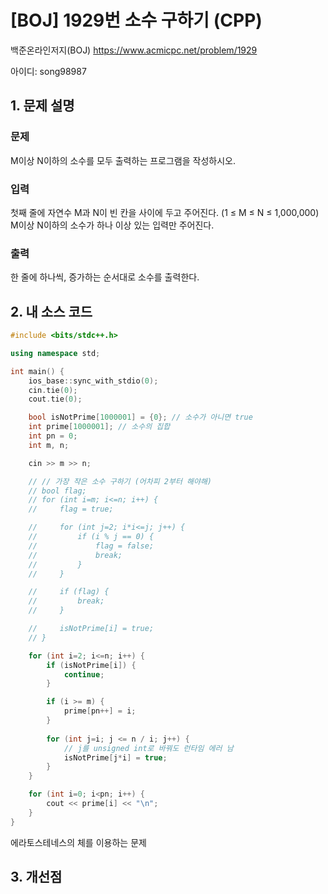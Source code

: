 # [BOJ] 1929번 소수 구하기 (CPP)


백준온라인저지(BOJ) https://www.acmicpc.net/problem/1929


아이디: song98987


## 1. 문제 설명

### 문제
M이상 N이하의 소수를 모두 출력하는 프로그램을 작성하시오.

### 입력
첫째 줄에 자연수 M과 N이 빈 칸을 사이에 두고 주어진다. (1 ≤ M ≤ N ≤ 1,000,000) M이상 N이하의 소수가 하나 이상 있는 입력만 주어진다.

### 출력
한 줄에 하나씩, 증가하는 순서대로 소수를 출력한다.

## 2. 내 소스 코드

```c++
#include <bits/stdc++.h>

using namespace std;

int main() {
    ios_base::sync_with_stdio(0);
    cin.tie(0);
    cout.tie(0);

    bool isNotPrime[1000001] = {0}; // 소수가 아니면 true
    int prime[1000001]; // 소수의 집합
    int pn = 0;
    int m, n;

    cin >> m >> n;

    // // 가장 작은 소수 구하기 (어차피 2부터 해야해)
    // bool flag;
    // for (int i=m; i<=n; i++) {
    //     flag = true;

    //     for (int j=2; i*i<=j; j++) {
    //         if (i % j == 0) {
    //             flag = false;
    //             break;
    //         }
    //     }

    //     if (flag) {
    //         break;
    //     }

    //     isNotPrime[i] = true;
    // }

    for (int i=2; i<=n; i++) {
        if (isNotPrime[i]) {
            continue;
        }

        if (i >= m) {
            prime[pn++] = i;
        }
        
        for (int j=i; j <= n / i; j++) {
            // j를 unsigned int로 바꿔도 런타임 에러 남
            isNotPrime[j*i] = true;
        }
    }

    for (int i=0; i<pn; i++) {
        cout << prime[i] << "\n";
    }
}
```

에라토스테네스의 체를 이용하는 문제

## 3. 개선점

